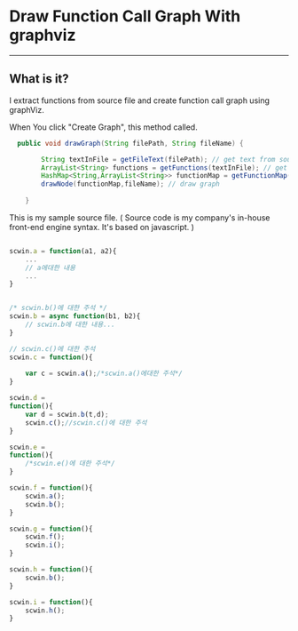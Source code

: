 # Draw Function Call Graph With graphviz

----
## What is it? 
I extract functions from source file and create function call graph using graphViz. 
 

When You click "Create Graph", this method called.
```java
  public void drawGraph(String filePath, String fileName) {

        String textInFile = getFileText(filePath); // get text from source file.
        ArrayList<String> functions = getFunctions(textInFile); // get defined function
        HashMap<String,ArrayList<String>> functionMap = getFunctionMap(functions,textInFile);
        drawNode(functionMap,fileName); // draw graph
        
    }
```

This is my sample source file. ( Source code is my company's in-house front-end engine syntax. It's based on javascript. )
```javascript

scwin.a = function(a1, a2){
	...
	// a에대한 내용
	...
}


/* scwin.b()에 대한 주석 */
scwin.b = async function(b1, b2){
	// scwin.b에 대한 내용...
}

// scwin.c()에 대한 주석
scwin.c = function(){
	
	var c = scwin.a();/*scwin.a()에대한 주석*/
}

scwin.d = 
function(){
	var d = scwin.b(t,d);
	scwin.c();//scwin.c()에 대한 주석
}

scwin.e = 
function(){
	/*scwin.e()에 대한 주석*/
}

scwin.f = function(){
	scwin.a();
	scwin.b();
}

scwin.g = function(){
	scwin.f();
	scwin.i();
}

scwin.h = function(){
	scwin.b();
}

scwin.i = function(){
	scwin.h();
}
```
